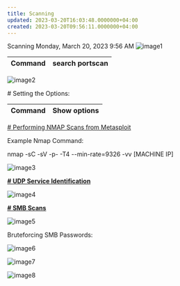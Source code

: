 ```yaml
---
title: Scanning
updated: 2023-03-20T16:03:48.0000000+04:00
created: 2023-03-20T09:56:11.0000000+04:00
---
```


Scanning
Monday, March 20, 2023
9:56 AM
![image1](image1-13.png)

| Command | search portscan |
|---------|-----------------|

![image2](image2-6.png)

\# Setting the Options:

| Command | Show options |
|---------|--------------|

<u>\# Performing NMAP Scans from Metasploit</u>

Example Nmap Command:

nmap -sC -sV -p- -T4 --min-rate=9326 -vv \[MACHINE IP\]

![image3](image3-1.png)

**<u>\# UDP Service Identification</u>**

![image4](image4.png)

**<u>\# SMB Scans</u>**

![image5](image5.png)

Bruteforcing SMB Passwords:

![image6](image6.png)

![image7](image7.png)

![image8](image8.png)

